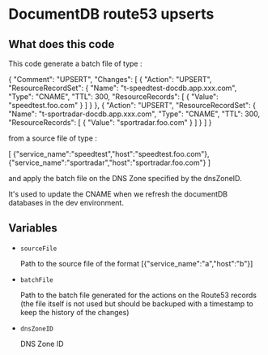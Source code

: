 # DocumentDB route53 upserts

## What does this code

This code generate a batch file of type :

{
    "Comment": "UPSERT",
    "Changes": [
        {
            "Action": "UPSERT",
            "ResourceRecordSet": {
                "Name": "t-speedtest-docdb.app.xxx.com",
                "Type": "CNAME",
                "TTL": 300,
                "ResourceRecords": [
                    {
                        "Value": "speedtest.foo.com"
                    }
                ]
            }
        },
        {
            "Action": "UPSERT",
            "ResourceRecordSet": {
                "Name": "t-sportradar-docdb.app.xxx.com",
                "Type": "CNAME",
                "TTL": 300,
                "ResourceRecords": [
                    {
                        "Value": "sportradar.foo.com"
                    }
                ]
        }
    ]
}

from a source file of type :

[
    {"service_name":"speedtest","host":"speedtest.foo.com"},
    {"service_name":"sportradar","host":"sportradar.foo.com"}
]

and apply the batch file on the DNS Zone specified by the dnsZoneID.

It's used to update the CNAME when we refresh the documentDB databases in the dev environment.

## Variables

* `sourceFile`

    Path to the source file of the format [{"service_name":"a","host":"b"}]
* `batchFile`

    Path to the batch file generated for the actions on the Route53 records (the file itself is not used but should be backuped with a timestamp to keep the history of the changes)

* `dnsZoneID`

    DNS Zone ID

